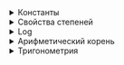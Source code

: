 <details>
<summary>Константы</summary>

$e = 2.71828...$</br>
$\pi = 3.14159...$<br>
  
</details>

<details>
<summary>Свойства степеней</summary>

$a^{0} = 1$<br>
$a^{m} \times a^{b} = a^{m+n}$<br>
$a^{m} \div a^{b} = a^{m-n}$<br>
$(a^{m})^{n} = a^{m \times n}$<br>
$(a \times b)^{n} = a^{n} \times b^{n}$<br>
$\Big(\frac{a}{b}\Big)^n = \frac{a^{n}}{b^{n}}$
  
</details>

<details>
<summary>Log</summary>
  
$log_{a} b = x \implies a^{x} = b$</br>
$b>0$; $a>0$; $a\neq1$

$lg(b)$ это $log_{10}b$</br>
$ln(b)$ это $log_{e}b$

Основное log тождество: $a^{log_{a}b} = b$

Свойства:</br>
$log_{a}1 = 0$</br>
$log_{a}a = 1$</br>
$log_{a}\frac{1}{a} = -1$</br>
$log_{a}a^{b} = b$</br>
$log_{a}b^{p} = p \times log_{a}b$</br>
$log_{a^{p}}b = \frac{1}{p} \times log_{a}{b}$</br>
$log_{a}b + log_{a}c = log_{a}(a \times b)$</br>
$log_{a}b - log_{a}c = log_{a}\frac{b}{c}$</br>

Формула перехода к новому основанию:

$log_{a}b = \frac{log_{c}b}{log_{c}a}$</br>
$c>0; c\neq1$

</details>

<details>
<summary>Арифметический корень</summary>

$\sqrt[n]{a} = b \implies b^{n} = a$</br>
$a\geq0$; $b\geq0$; $n \in N$; $n \geq 2$

Свойства:</br>

$\sqrt[n]{a^{m}} = a^{\frac{m}{n}}$</br>

$\sqrt[n]{a \times b} = \sqrt[n]{a} \times \sqrt[n]{b}$

$\sqrt[n]{\frac{a}{b}} = \frac{\sqrt[n]{a}}{\sqrt[n]{b}}$; $(b\neq0)$

$\sqrt[n]{\sqrt[m]{a}} = \sqrt[m \times n]{a}$

$\sqrt[n \times m]{a^{2m}} = \sqrt[n]{a^{2}}$

$(\sqrt[n]{a})^{n} = a$

$\sqrt[2n]{a^{2n}} = |a|$

</details>

<details>
<summary>Тригонометрия</summary>

| $\alpha$ | $0\degree$ | $\frac{\pi}{6} \ (30\degree)$ | $\frac{\pi}{4} \ (45\degree)$ | $\frac{\pi}{3} \ (60\degree)$ | $\frac{\pi}{2} \ (90\degree)$ | $\pi \ (180\degree)$ | $\frac{3\pi}{2} \ (270\degree)$ | $2\pi \ (360\degree)$ 
| -- | -- | -- | -- | -- | -- | -- | -- | -- |
| $sin(\alpha)$ | 0 | $\frac{1}{2}$ | $\frac{\sqrt[]{2}}{2}$ | $\frac{\sqrt[]{3}}{2}$ | $1$ | $0$ | $-1$ | $0$ |
| $cos(\alpha)$ | 1 | $\frac{\sqrt[]{3}}{2}$ | $\frac{\sqrt[]{2}}{2}$ | $\frac{1}{2}$ | $0$ | $-1$ | $0$ | $1$ |
| $tg(\alpha)$ | 0 | $\frac{\sqrt[]{3}}{3}$ | $1$ | $\sqrt[]{3}$ | $-$ | $0$ | $-$ | $0$ |
| $ctg(\alpha)$ | - | $\frac{3}{\sqrt[]{3}}$ | $1$ | $\frac{\sqrt[]{3}}{3}$ | $0$ | $-$ | $0$ | $-$ |
  
</details>


